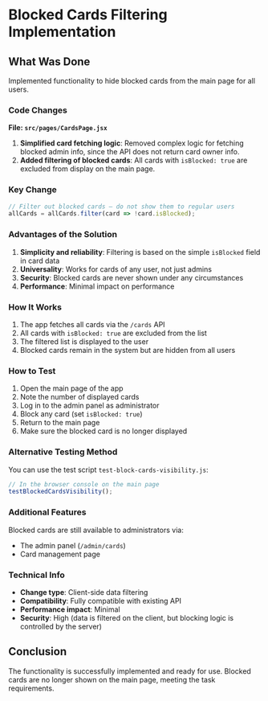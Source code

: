 
# Blocked Cards Filtering Implementation

## What Was Done

Implemented functionality to hide blocked cards from the main page for all users.

### Code Changes

**File: `src/pages/CardsPage.jsx`**

1. **Simplified card fetching logic**: Removed complex logic for fetching blocked admin info, since the API does not return card owner info.
2. **Added filtering of blocked cards**: All cards with `isBlocked: true` are excluded from display on the main page.

### Key Change

```javascript
// Filter out blocked cards – do not show them to regular users
allCards = allCards.filter(card => !card.isBlocked);
```

### Advantages of the Solution

1. **Simplicity and reliability**: Filtering is based on the simple `isBlocked` field in card data
2. **Universality**: Works for cards of any user, not just admins
3. **Security**: Blocked cards are never shown under any circumstances
4. **Performance**: Minimal impact on performance

### How It Works

1. The app fetches all cards via the `/cards` API
2. All cards with `isBlocked: true` are excluded from the list
3. The filtered list is displayed to the user
4. Blocked cards remain in the system but are hidden from all users

### How to Test

1. Open the main page of the app
2. Note the number of displayed cards
3. Log in to the admin panel as administrator
4. Block any card (set `isBlocked: true`)
5. Return to the main page
6. Make sure the blocked card is no longer displayed

### Alternative Testing Method

You can use the test script `test-block-cards-visibility.js`:

```javascript
// In the browser console on the main page
testBlockedCardsVisibility();
```

### Additional Features

Blocked cards are still available to administrators via:
- The admin panel (`/admin/cards`)
- Card management page

### Technical Info

- **Change type**: Client-side data filtering
- **Compatibility**: Fully compatible with existing API
- **Performance impact**: Minimal
- **Security**: High (data is filtered on the client, but blocking logic is controlled by the server)

## Conclusion

The functionality is successfully implemented and ready for use. Blocked cards are no longer shown on the main page, meeting the task requirements.
